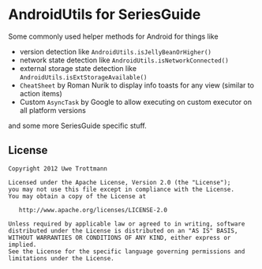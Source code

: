 
AndroidUtils for SeriesGuide
========================

Some commonly used helper methods for Android for things like

* version detection like ```AndroidUtils.isJellyBeanOrHigher()```
* network state detection like ```AndroidUtils.isNetworkConnected()```
* external storage state detection like ```AndroidUtils.isExtStorageAvailable()```
* ```CheatSheet``` by Roman Nurik to display info toasts for any view (similar to action items)
* Custom ```AsyncTask``` by Google to allow executing on custom executor on all platform versions

and some more SeriesGuide specific stuff.

License
-------

    Copyright 2012 Uwe Trottmann

    Licensed under the Apache License, Version 2.0 (the "License");
    you may not use this file except in compliance with the License.
    You may obtain a copy of the License at

       http://www.apache.org/licenses/LICENSE-2.0

    Unless required by applicable law or agreed to in writing, software
    distributed under the License is distributed on an "AS IS" BASIS,
    WITHOUT WARRANTIES OR CONDITIONS OF ANY KIND, either express or implied.
    See the License for the specific language governing permissions and
    limitations under the License.